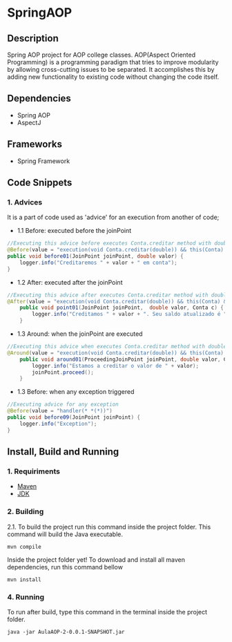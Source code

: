 # SpringAOP

## Description

Spring AOP project for AOP college classes. AOP(Aspect Oriented Programming) is a programming paradigm that tries to improve modularity by allowing cross-cutting issues to be separated. It accomplishes this by adding new functionality to existing code without changing the code itself.

## Dependencies

- Spring AOP
- AspectJ

## Frameworks

- Spring Framework

## Code Snippets

### 1. Advices

 It is a part of code used as 'advice' for an execution from another of code;

 - 1.1 Before: executed before the joinPoint
```java
//Executing this advice before executes Conta.creditar method with double argument, and getting valor value.
@Before(value = "execution(void Conta.creditar(double)) && this(Conta) && args(valor,..))")
public void before01(JoinPoint joinPoint, double valor) {
    logger.info("Creditaremos " + valor + " em conta");
}
```
- 1.2 After: executed after the joinPoint
```java
//Executing this advice after executes Conta.creditar method with double argument, and getting valor value and object.
@After(value = "execution(void Conta.creditar(double)) && this(Conta) && args(valor,..) && target(c))")
	public void point01(JoinPoint joinPoint,  double valor, Conta c) {
		logger.info("Creditamos " + valor + ". Seu saldo atualizado é " + c.saldo);
	}
```

- 1.3 Around:  when the joinPoint are executed
```java
//Executing this advice when executes Conta.creditar method with double argument, and getting valor value and object.
@Around(value = "execution(void Conta.creditar(double)) && this(Conta) && args(valor,..) && target(c))")
	public void around01(ProceedingJoinPoint joinPoint, double valor, Conta c) throws Throwable {
		logger.info("Estamos a creditar o valor de " + valor);
		joinPoint.proceed();
	}

```

- 1.3 Before:  when any exception triggered
```java
//Executing advice for any exception
@Before(value = "handler(* *(*))")
public void before09(JoinPoint joinPoint) {
    logger.info("Exception");
}
```


## Install, Build and Running

### 1. Requiriments
 
 - [Maven](https://maven.apache.org/install.html) 
 - [JDK](https://www.oracle.com/br/java/technologies/javase/jdk11-archive-downloads.html)

### 2. Building

2.1. To build the project run this command inside the project folder. This command will build the Java executable.

`mvn compile` 

Inside the project folder yet! To download and install all maven dependencies, run this command  bellow

`mvn install`

### 4. Running

To run after build, type this command in the terminal inside the project folder.

`java -jar AulaAOP-2-0.0.1-SNAPSHOT.jar`